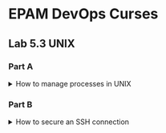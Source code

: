 # EPAM DevOps Curses
## Lab 5.3 UNIX
### Part A

<details><summary>How to manage processes in UNIX</summary>

<p> __pstree__ utility shows parent processes and theirs childs

![](t5.3.A.pstree.PNG)
![](t5.3.A.proc_cpuinfo.PNG)
![](t5.3.A.ps.SystemV_style+BSD_style.options.PNG)
![](t5.3.A.htop_installation.PNG)
![](t5.3.A.htop_output.PNG)

</details>

### Part B

<details><summary>How to secure an SSH connection</summary>

<p>We did the same manipulations with SSH in the Lab 2.1 Part B

![](../../m2/task2.1/t2.1_vagrant_putty.PNG)

</details>
